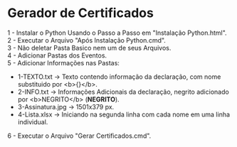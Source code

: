 # Gerador de Certificados

1 - Instalar o Python Usando o Passo a Passo em "Instalação Python.html".  
2 - Executar o Arquivo "Após Instalação Python.cmd".  
3 - Não deletar Pasta Basico nem um de seus Arquivos.  
4 - Adicionar Pastas dos Eventos.  
5 - Adicionar Informações nas Pastas:
* 1-TEXTO.txt       -> Texto contendo informação da declaração, com nome substituido por \<b>{}\</b>.  
* 2-INFO.txt           -> Informações Adicionais da declaração, negrito adicionado por \<b>NEGRITO\</b> (<b>NEGRITO</b>).  
* 3-Assinatura.jpg -> 1501x379 px.  
* 4-Lista.xlsx         -> Iniciando na segunda linha com cada nome em uma linha individual.  

6 - Executar o Arquivo "Gerar Certificados.cmd".  
